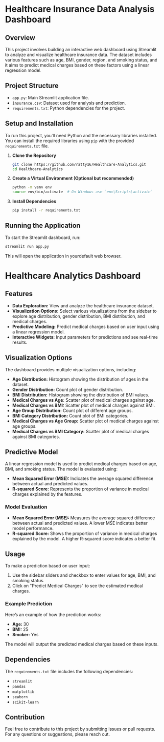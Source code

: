 # Healthcare Insurance Data Analysis Dashboard

## Overview

This project involves building an interactive web dashboard using Streamlit to analyze and visualize healthcare insurance data. The dataset includes various features such as age, BMI, gender, region, and smoking status, and it aims to predict medical charges based on these factors using a linear regression model.

## Project Structure

- `app.py`: Main Streamlit application file.
- `insurance.csv`: Dataset used for analysis and prediction.
- `requirements.txt`: Python dependencies for the project.

## Setup and Installation

To run this project, you'll need Python and the necessary libraries installed. You can install the required libraries using `pip` with the provided `requirements.txt` file.

1. **Clone the Repository**

    ```bash
    git clone https://github.com/ratty16/Healthcare-Analytics.git
    cd Healthcare-Analytics
    ```

2. **Create a Virtual Environment (Optional but recommended)**

    ```bash
    python -m venv env
    source env/bin/activate  # On Windows use `env\Scripts\activate`
    ```

3. **Install Dependencies**

    ```bash
    pip install -r requirements.txt
    ```

## Running the Application

To start the Streamlit dashboard, run:

```bash
streamlit run app.py
```
This will open the application in yourdefault web browser.

# Healthcare Analytics Dashboard

## Features

- **Data Exploration:** View and analyze the healthcare insurance dataset.
- **Visualization Options:** Select various visualizations from the sidebar to explore age distribution, gender distribution, BMI distribution, and medical charges.
- **Predictive Modeling:** Predict medical charges based on user input using a linear regression model.
- **Interactive Widgets:** Input parameters for predictions and see real-time results.

## Visualization Options

The dashboard provides multiple visualization options, including:

- **Age Distribution:** Histogram showing the distribution of ages in the dataset.
- **Gender Distribution:** Count plot of gender distribution.
- **BMI Distribution:** Histogram showing the distribution of BMI values.
- **Medical Charges vs Age:** Scatter plot of medical charges against age.
- **Medical Charges vs BMI:** Scatter plot of medical charges against BMI.
- **Age Group Distribution:** Count plot of different age groups.
- **BMI Category Distribution:** Count plot of BMI categories.
- **Medical Charges vs Age Group:** Scatter plot of medical charges against age groups.
- **Medical Charges vs BMI Category:** Scatter plot of medical charges against BMI categories.

## Predictive Model

A linear regression model is used to predict medical charges based on age, BMI, and smoking status. The model is evaluated using:

- **Mean Squared Error (MSE):** Indicates the average squared difference between actual and predicted values.
- **R-squared Score:** Represents the proportion of variance in medical charges explained by the features.

### Model Evaluation

- **Mean Squared Error (MSE):** Measures the average squared difference between actual and predicted values. A lower MSE indicates better model performance.
- **R-squared Score:** Shows the proportion of variance in medical charges explained by the model. A higher R-squared score indicates a better fit.

## Usage

To make a prediction based on user input:

1. Use the sidebar sliders and checkbox to enter values for age, BMI, and smoking status.
2. Click on "Predict Medical Charges" to see the estimated medical charges.

### Example Prediction

Here’s an example of how the prediction works:

- **Age:** 30
- **BMI:** 25
- **Smoker:** Yes

The model will output the predicted medical charges based on these inputs.

## Dependencies

The `requirements.txt` file includes the following dependencies:

- `streamlit`
- `pandas`
- `matplotlib`
- `seaborn`
- `scikit-learn`

## Contribution

Feel free to contribute to this project by submitting issues or pull requests. For any questions or suggestions, please reach out.





